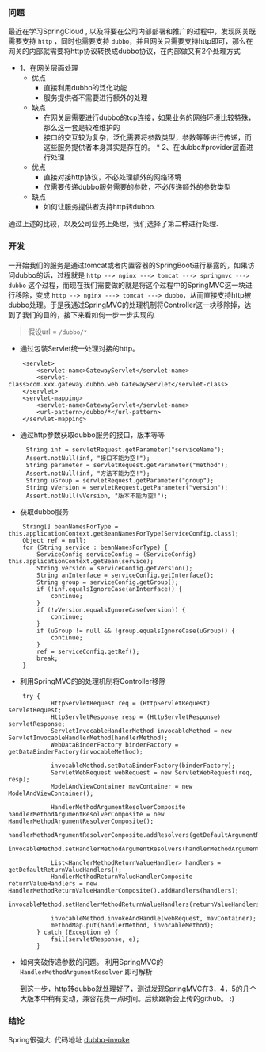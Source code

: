 ### 问题
最近在学习SpringCloud , 以及将要在公司内部部署和推广的过程中，发现网关既需要支持 `http` ，同时也需要支持 `dubbo`，并且网关只需要支持http即可，那么在网关的内部就需要将http协议转换成dubbo协议，在内部做又有2个处理方式
    
  *   1、在网关层面处理
      * 优点
           *   直接利用dubbo的泛化功能
           *   服务提供者不需要进行额外的处理
       * 缺点
           *   在网关层需要进行dubbo的tcp连接，如果业务的网络环境比较特殊，那么这一套是较难维护的
           *   接口的交互较为复杂，泛化需要将参数类型，参数等等进行传递，而这些服务提供者本身其实是存在的。
    *   2、在dubbo#provider层面进行处理
        * 优点
           *   直接对接http协议，不必处理额外的网络环境
           *   仅需要传递dubbo服务需要的参数，不必传递额外的参数类型
        * 缺点
           *   如何让服务提供者支持http转dubbo.
    

通过上述的比较，以及公司业务上处理，我们选择了第二种进行处理.
    
### 开发

一开始我们的服务是通过tomcat或者内置容器的SpringBoot进行暴露的，如果访问dubbo的话，过程就是 `http --> nginx ---> tomcat ---> springmvc ---> dubbo` 这个过程，而现在我们需要做的就是将这个过程中的SpringMVC这一块进行移除，变成 `http --> nginx ---> tomcat ---> dubbo`，从而直接支持http被dubbo处理。于是我通过SpringMVC的处理机制将Controller这一块移除掉，达到了我们的目的，接下来看如何一步一步实现的.
    
> 假设url = `/dubbo/*`

   *    通过包装Servlet统一处理对接的http。

```text
    <servlet>
        <servlet-name>GatewayServlet</servlet-name>
        <servlet-class>com.xxx.gateway.dubbo.web.GatewayServlet</servlet-class>
    </servlet>
    <servlet-mapping>
        <servlet-name>GatewayServlet</servlet-name>
        <url-pattern>/dubbo/*</url-pattern>
    </servlet-mapping>    
```

   *    通过http参数获取dubbo服务的接口，版本等等
   
```text
     String inf = servletRequest.getParameter("serviceName");
     Assert.notNull(inf, "接口不能为空!");
     String parameter = servletRequest.getParameter("method");
     Assert.notNull(inf, "方法不能为空!");
     String uGroup = servletRequest.getParameter("group");
     String vVersion = servletRequest.getParameter("version");
     Assert.notNull(vVersion, "版本不能为空!");
```
    
   * 获取dubbo服务

```text
    String[] beanNamesForType = this.applicationContext.getBeanNamesForType(ServiceConfig.class);
    Object ref = null;
    for (String service : beanNamesForType) {
        ServiceConfig serviceConfig = (ServiceConfig) this.applicationContext.getBean(service);
        String version = serviceConfig.getVersion();
        String anInterface = serviceConfig.getInterface();
        String group = serviceConfig.getGroup();
        if (!inf.equalsIgnoreCase(anInterface)) {
            continue;
        }
        if (!vVersion.equalsIgnoreCase(version)) {
            continue;
        }
        if (uGroup != null && !group.equalsIgnoreCase(uGroup)) {
            continue;
        }
        ref = serviceConfig.getRef();
        break;
    }
```

  * 利用SpringMVC的的处理机制将Controller移除
   
```text
    try {
            HttpServletRequest req = (HttpServletRequest) servletRequest;
            HttpServletResponse resp = (HttpServletResponse) servletResponse;
            ServletInvocableHandlerMethod invocableMethod = new ServletInvocableHandlerMethod(handlerMethod);
            WebDataBinderFactory binderFactory = getDataBinderFactory(invocableMethod);

            invocableMethod.setDataBinderFactory(binderFactory);
            ServletWebRequest webRequest = new ServletWebRequest(req, resp);
            ModelAndViewContainer mavContainer = new ModelAndViewContainer();

            HandlerMethodArgumentResolverComposite handlerMethodArgumentResolverComposite = new HandlerMethodArgumentResolverComposite();
            handlerMethodArgumentResolverComposite.addResolvers(getDefaultArgumentResolvers());
            invocableMethod.setHandlerMethodArgumentResolvers(handlerMethodArgumentResolverComposite);

            List<HandlerMethodReturnValueHandler> handlers = getDefaultReturnValueHandlers();
            HandlerMethodReturnValueHandlerComposite returnValueHandlers = new HandlerMethodReturnValueHandlerComposite().addHandlers(handlers);
            invocableMethod.setHandlerMethodReturnValueHandlers(returnValueHandlers);

            invocableMethod.invokeAndHandle(webRequest, mavContainer);
            methodMap.put(handlerMethod, invocableMethod);
        } catch (Exception e) {
            fail(servletResponse, e);
        }  
```

 * 如何突破传递参数的问题。
        利用SpringMVC的 `HandlerMethodArgumentResolver` 即可解析
    
    到这一步，http转dubbo就处理好了，测试发现SpringMVC在3，4，5的几个大版本中稍有变动，兼容花费一点时间。后续跟新会上传的github。 :)

### 结论

 Spring很强大. 代码地址 [dubbo-invoke](https://github.com/chenshun00/dubbo-invoke)